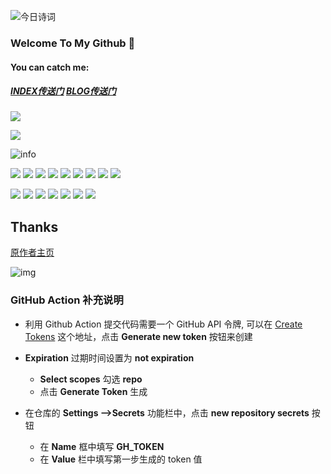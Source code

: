 ![今日诗词](https://v2.jinrishici.com/one.svg)

### Welcome To My Github 👋

#### You can catch me:

##### [INDEX传送门](https://baixf.tk)         [BLOG传送门](https://blog.baixf.tk)

![](https://api.moedog.org/count/@baixf-xyz.readme)<br/>

![](https://visitor-badge.glitch.me/badge?page_id=baixf-xyz.readme)

![info](https://github-readme-stats.vercel.app/api?username=baixf-xyz&show_icons=true&count_private=true&hide=prs&theme=default_repocard)



[![](https://img.shields.io/badge/OS-Linux-blue?style=flat-square&logo=arch-linux&logoColor=ffffff)](https://www.archlinux.org/)
[![](https://img.shields.io/badge/-Raspberry%20Pi%20%204B-red?style=plastic-square&logo=Raspberry-Pi&logoColor=ffffff)](https://www.raspberrypi.org/)
[![](https://img.shields.io/badge/-Java-007396?style=flat-square&logo=java&logoColor=ffffff)](https://reactjs.org/)
[![](https://img.shields.io/badge/-C-inactive?style=flat-square&logo=C&logoColor=ffffff)](https://reactjs.org/)
[![](https://img.shields.io/badge/-Python-blue?style=flat-square&logo=Python&logoColor=ffffff)](https://www.python.org/)
[![](https://img.shields.io/badge/-Spring-green?style=flat-square&logo=Spring&logoColor=ffffff)](https://spring.io/)
[![](https://img.shields.io/badge/-Markdown-inactive?style=flat-square&logo=Markdown&logoColor=ffffff)](https://markdown-here.com)
[![](https://img.shields.io/badge/-LaTeX-green?style=flat-square&logo=LaTeX&logoColor=ffffff)](https://www.latex-project.org/)
[![](https://img.shields.io/badge/Honor-V10-f5010c?style=flat-square&logo=huawei&logoColor=ffffff)](https://www.huawei.com/)

[![](https://img.shields.io/badge/-Adobe-red?style=flat-square&logo=Adobe&logoColor=ffffff)](https://www.adobe.com)
[![](https://img.shields.io/badge/-Adobe%20Photoshop-blue?style=flat-square&logo=Adobe-Photoshop&logoColor=ffffff)](https://www.adobe.com/cn/products/photoshop.html)
[![](https://img.shields.io/badge/-Adobe%20Illustrator-orange?style=flat-square&logo=Adobe-Illustrator&logoColor=ffffff)](https://www.adobe.com/cn/products/illustrator.html)
[![](https://img.shields.io/badge/-Adobe%20Lightroom%20CC-blue?style=flat-square&logo=Adobe-Lightroom-CC&logoColor=ffffff)](https://www.adobe.com/cn/products/photoshop-lightroom-classic.html)
[![](https://img.shields.io/badge/-Adobe%20Premiere%20Pro-blueviolet?style=flat-square&logo=Adobe-Premiere-Pro&logoColor=ffffff)](https://www.adobe.com/cn/products/premiere.html)
[![](https://img.shields.io/badge/-Adobe%20After%20Effects-informational?style=flat-square&logo=Adobe-After-Effects&logoColor=ffffff)](https://www.adobe.com/cn/products/aftereffects.html)
[![](https://img.shields.io/badge/-Adobe%20Audition-blue?style=flat-square&logo=Adobe-Audition&logoColor=ffffff)](https://www.adobe.com/cn/products/audition.html)





## Thanks

[原作者主页](http://i.dmego.cn/)

![img](https://avatars.githubusercontent.com/u/22118976?v=4) 

### GitHub Action 补充说明

* 利用 Github Action 提交代码需要一个 GitHub API 令牌, 可以在 [Create Tokens](https://github.com/settings/tokens) 这个地址，点击 **Generate new token** 按钮来创建

* **Expiration** 过期时间设置为 **not expiration**
  * **Select scopes** 勾选 **repo**
  * 点击 **Generate Token** 生成

* 在仓库的 **Settings ——>Secrets** 功能栏中，点击 **new repository secrets** 按钮
  * 在 **Name** 框中填写 **GH_TOKEN**
  * 在 **Value** 栏中填写第一步生成的 token 值

